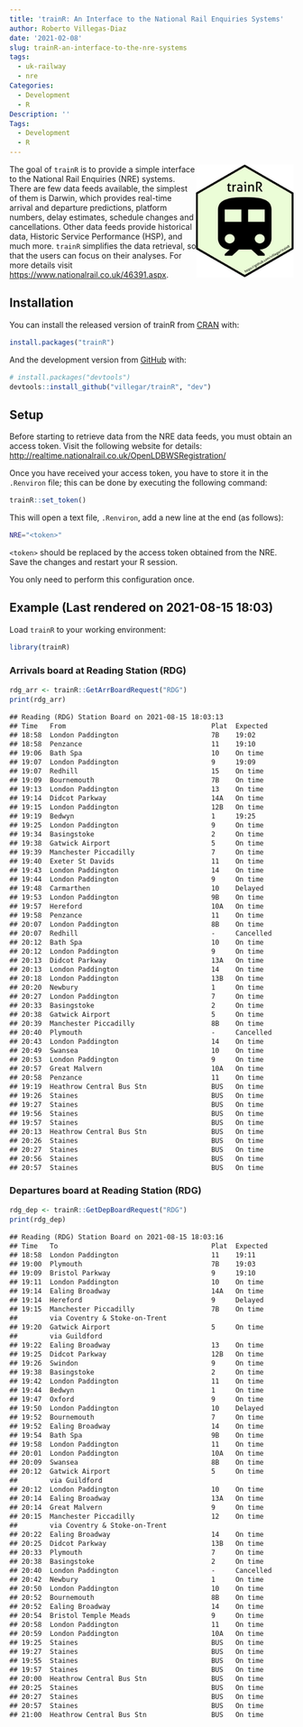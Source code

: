 ```yaml
---
title: 'trainR: An Interface to the National Rail Enquiries Systems'
author: Roberto Villegas-Diaz
date: '2021-02-08'
slug: trainR-an-interface-to-the-nre-systems
tags:
  - uk-railway
  - nre
Categories:
  - Development
  - R
Description: ''
Tags:
  - Development
  - R
---
```


<img src="https://raw.githubusercontent.com/villegar/trainR/main/inst/images/logo.png" alt="logo" align="right" height=200px/>

The goal of `trainR` is to provide a simple interface to the 
National Rail Enquiries (NRE) systems. There are few data feeds 
available, the simplest of them is Darwin, which provides real-time 
arrival and departure predictions, platform numbers, delay estimates, 
schedule changes and cancellations. Other data feeds provide historical 
data, Historic Service Performance (HSP), and much more. `trainR` 
simplifies the data retrieval, so that the users can focus on their 
analyses. For more details visit 
https://www.nationalrail.co.uk/46391.aspx.

## Installation

You can install the released version of trainR from [CRAN](https://CRAN.R-project.org) with:

``` r
install.packages("trainR")
```

And the development version from [GitHub](https://github.com/) with:

``` r
# install.packages("devtools")
devtools::install_github("villegar/trainR", "dev")
```

## Setup
Before starting to retrieve data from the NRE data feeds, you must obtain an access token. 
Visit the following website for details: http://realtime.nationalrail.co.uk/OpenLDBWSRegistration/

Once you have received your access token, you have to store it in the `.Renviron` file; this can be 
done by executing the following command:


```r
trainR::set_token()
```

This will open a text file, `.Renviron`, add a new line at the end (as follows):

```bash
NRE="<token>"
```

`<token>` should be replaced by the access token obtained from the NRE. Save the changes and restart 
your R session.

You only need to perform this configuration once.

## Example (Last rendered on 2021-08-15 18:03)

Load `trainR` to your working environment:

```r
library(trainR)
```

### Arrivals board at Reading Station (RDG)


```r
rdg_arr <- trainR::GetArrBoardRequest("RDG")
print(rdg_arr)
```

```
## Reading (RDG) Station Board on 2021-08-15 18:03:13
## Time   From                                    Plat  Expected
## 18:58  London Paddington                       7B    19:02
## 18:58  Penzance                                11    19:10
## 19:06  Bath Spa                                10    On time
## 19:07  London Paddington                       9     19:09
## 19:07  Redhill                                 15    On time
## 19:09  Bournemouth                             7B    On time
## 19:13  London Paddington                       13    On time
## 19:14  Didcot Parkway                          14A   On time
## 19:15  London Paddington                       12B   On time
## 19:19  Bedwyn                                  1     19:25
## 19:25  London Paddington                       9     On time
## 19:34  Basingstoke                             2     On time
## 19:38  Gatwick Airport                         5     On time
## 19:39  Manchester Piccadilly                   7     On time
## 19:40  Exeter St Davids                        11    On time
## 19:43  London Paddington                       14    On time
## 19:44  London Paddington                       9     On time
## 19:48  Carmarthen                              10    Delayed
## 19:53  London Paddington                       9B    On time
## 19:57  Hereford                                10A   On time
## 19:58  Penzance                                11    On time
## 20:07  London Paddington                       8B    On time
## 20:07  Redhill                                 -     Cancelled
## 20:12  Bath Spa                                10    On time
## 20:12  London Paddington                       9     On time
## 20:13  Didcot Parkway                          13A   On time
## 20:13  London Paddington                       14    On time
## 20:18  London Paddington                       13B   On time
## 20:20  Newbury                                 1     On time
## 20:27  London Paddington                       7     On time
## 20:33  Basingstoke                             2     On time
## 20:38  Gatwick Airport                         5     On time
## 20:39  Manchester Piccadilly                   8B    On time
## 20:40  Plymouth                                -     Cancelled
## 20:43  London Paddington                       14    On time
## 20:49  Swansea                                 10    On time
## 20:53  London Paddington                       9     On time
## 20:57  Great Malvern                           10A   On time
## 20:58  Penzance                                11    On time
## 19:19  Heathrow Central Bus Stn                BUS   On time
## 19:26  Staines                                 BUS   On time
## 19:27  Staines                                 BUS   On time
## 19:56  Staines                                 BUS   On time
## 19:57  Staines                                 BUS   On time
## 20:13  Heathrow Central Bus Stn                BUS   On time
## 20:26  Staines                                 BUS   On time
## 20:27  Staines                                 BUS   On time
## 20:56  Staines                                 BUS   On time
## 20:57  Staines                                 BUS   On time
```

### Departures board at Reading Station (RDG)


```r
rdg_dep <- trainR::GetDepBoardRequest("RDG")
print(rdg_dep)
```

```
## Reading (RDG) Station Board on 2021-08-15 18:03:16
## Time   To                                      Plat  Expected
## 18:58  London Paddington                       11    19:11
## 19:00  Plymouth                                7B    19:03
## 19:09  Bristol Parkway                         9     19:10
## 19:11  London Paddington                       10    On time
## 19:14  Ealing Broadway                         14A   On time
## 19:14  Hereford                                9     Delayed
## 19:15  Manchester Piccadilly                   7B    On time
##        via Coventry & Stoke-on-Trent           
## 19:20  Gatwick Airport                         5     On time
##        via Guildford                           
## 19:22  Ealing Broadway                         13    On time
## 19:25  Didcot Parkway                          12B   On time
## 19:26  Swindon                                 9     On time
## 19:38  Basingstoke                             2     On time
## 19:42  London Paddington                       11    On time
## 19:44  Bedwyn                                  1     On time
## 19:47  Oxford                                  9     On time
## 19:50  London Paddington                       10    Delayed
## 19:52  Bournemouth                             7     On time
## 19:52  Ealing Broadway                         14    On time
## 19:54  Bath Spa                                9B    On time
## 19:58  London Paddington                       11    On time
## 20:01  London Paddington                       10A   On time
## 20:09  Swansea                                 8B    On time
## 20:12  Gatwick Airport                         5     On time
##        via Guildford                           
## 20:12  London Paddington                       10    On time
## 20:14  Ealing Broadway                         13A   On time
## 20:14  Great Malvern                           9     On time
## 20:15  Manchester Piccadilly                   12    On time
##        via Coventry & Stoke-on-Trent           
## 20:22  Ealing Broadway                         14    On time
## 20:25  Didcot Parkway                          13B   On time
## 20:33  Plymouth                                7     On time
## 20:38  Basingstoke                             2     On time
## 20:40  London Paddington                       -     Cancelled
## 20:42  Newbury                                 1     On time
## 20:50  London Paddington                       10    On time
## 20:52  Bournemouth                             8B    On time
## 20:52  Ealing Broadway                         14    On time
## 20:54  Bristol Temple Meads                    9     On time
## 20:58  London Paddington                       11    On time
## 20:59  London Paddington                       10A   On time
## 19:25  Staines                                 BUS   On time
## 19:27  Staines                                 BUS   On time
## 19:55  Staines                                 BUS   On time
## 19:57  Staines                                 BUS   On time
## 20:00  Heathrow Central Bus Stn                BUS   On time
## 20:25  Staines                                 BUS   On time
## 20:27  Staines                                 BUS   On time
## 20:57  Staines                                 BUS   On time
## 21:00  Heathrow Central Bus Stn                BUS   On time
```

